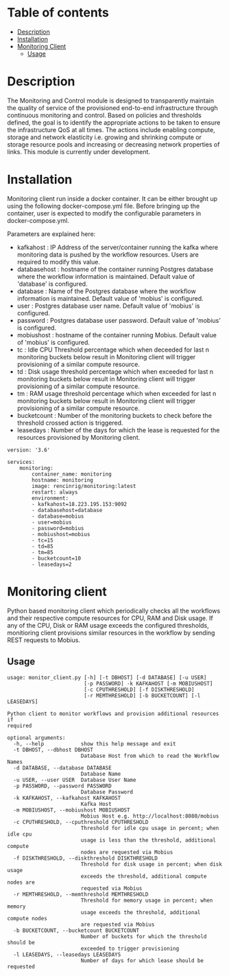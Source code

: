 # Table of contents

 - [Description](#descr)
 - [Installation](#install)
 - [Monitoring Client](#mclient)
   - [Usage](#usage)
# <a name="descr"></a>Description
The Monitoring and Control module is designed to transparently maintain the quality of service of the provisioned end-to-end infrastructure through continuous monitoring and control. Based on policies and thresholds defined, the goal is to identify the appropriate actions to be taken to ensure the infrastructure QoS at all times. The actions include enabling compute, storage and network elasticity i.e. growing and shrinking compute or storage resource pools and increasing or decreasing network properties of links. This module is currently under development.

# <a name="install"></a>Installation
Monitoring client run inside a docker container. It can be either brought up using the following docker-compose.yml file.
Before bringing up the container, user is expected to modify the configurable parameters in docker-compose.yml.

Parameters are explained here:
- kafkahost : IP Address of the server/container running the kafka where monitoring data is pushed by the workflow resources. Users are required to modify this value.
- databasehost : hostname of the container running Postgres database where the workflow information is maintained. Default value of 'database' is configured.
- database : Name of the Postgres database where the workflow information is maintained. Default value of 'mobius' is configured.
- user : Postgres database user name. Default value of 'mobius' is configured.
- password : Postgres database user password. Default value of 'mobius' is configured.
- mobiushost : hostname of the container running Mobius. Default value of 'mobius' is configured.
- tc : Idle CPU Threshold percentage which when deceeded for last n monitoring buckets below result in Monitoring client will trigger provisioning of a similar compute resource.
- td : Disk usage threshold percentage which when exceeded for last n monitoring buckets below result in Monitoring client will trigger provisioning of a similar compute resource.
- tm : RAM usage threshold percentage which when exceeded for last n monitoring buckets below result in Monitoring client will trigger provisioning of a similar compute resource.
- bucketcount : Number of the monitoring buckets to check before the threshold crossed action is triggered.
- leasedays : Number of the days for which the lease is requested for the resources provisioned by Monitoring client.
```
version: '3.6'

services:
    monitoring:
        container_name: monitoring
        hostname: monitoring
        image: rencinrig/monitoring:latest
        restart: always
        environment:
        - kafkahost=18.223.195.153:9092
        - databasehost=database
        - database=mobius
        - user=mobius
        - password=mobius
        - mobiushost=mobius
        - tc=15
        - td=85
        - tm=85
        - bucketcount=10
        - leasedays=2
```
# <a name="mclient"></a>Monitoring client
Python based monitoring client which periodically checks all the workflows and their respective compute resources for CPU, RAM and Disk usage. If any of the CPU, Disk or RAM usage exceeds the configured thresholds, monitioring client provisions similar resources in the workflow by sending REST requests to Mobius.

## <a name="usage"></a>Usage
```
usage: monitor_client.py [-h] [-t DBHOST] [-d DATABASE] [-u USER]
                         [-p PASSWORD] -k KAFKAHOST [-m MOBIUSHOST]
                         [-c CPUTHRESHOLD] [-f DISKTHRESHOLD]
                         [-r MEMTHRESHOLD] [-b BUCKETCOUNT] [-l LEASEDAYS]

Python client to monitor workflows and provision additional resources if
required

optional arguments:
  -h, --help            show this help message and exit
  -t DBHOST, --dbhost DBHOST
                        Database Host from which to read the Workflow Names
  -d DATABASE, --database DATABASE
                        Database Name
  -u USER, --user USER  Database User Name
  -p PASSWORD, --password PASSWORD
                        Database Password
  -k KAFKAHOST, --kafkahost KAFKAHOST
                        Kafka Host
  -m MOBIUSHOST, --mobiushost MOBIUSHOST
                        Mobius Host e.g. http://localhost:8080/mobius
  -c CPUTHRESHOLD, --cputhreshold CPUTHRESHOLD
                        Threshold for idle cpu usage in percent; when idle cpu
                        usage is less than the threshold, additional compute
                        nodes are requested via Mobius
  -f DISKTHRESHOLD, --diskthreshold DISKTHRESHOLD
                        Threshold for disk usage in percent; when disk usage
                        exceeds the threshold, additional compute nodes are
                        requested via Mobius
  -r MEMTHRESHOLD, --memthreshold MEMTHRESHOLD
                        Threshold for memory usage in percent; when memory
                        usage exceeds the threshold, additional compute nodes
                        are requested via Mobius
  -b BUCKETCOUNT, --bucketcount BUCKETCOUNT
                        Number of buckets for which the threshold should be
                        exceeded to trigger provisioning
  -l LEASEDAYS, --leasedays LEASEDAYS
                        Number of days for which lease should be requested
```

